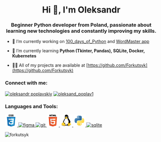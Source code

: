 <h1 align="center">Hi 👋, I'm Oleksandr</h1>
<h3 align="center">Beginner Python developer from Poland, passionate about learning new technologies and constantly improving my skills.</h3>

- 🔭 I’m currently working on [100_days_of_Python](https://github.com/Forkutsyk/100_days_of_Python) and [WordMaster app](https://github.com/Forkutsyk/WordMaster)

- 🌱 I’m currently learning **Python (Tkinter, Pandas), SQLite, Docker, Kubernetes**

- 👨‍💻 All of my projects are available at [https://github.com/Forkutsyk](https://github.com/Forkutsyk)

<h3 align="left">Connect with me:</h3>
<p align="left">
<a href="https://linkedin.com/in/oleksandr poplavskiy" target="blank"><img align="center" src="https://raw.githubusercontent.com/rahuldkjain/github-profile-readme-generator/master/src/images/icons/Social/linked-in-alt.svg" alt="oleksandr poplavskiy" height="30" width="40" /></a>
<a href="https://www.hackerrank.com/oleksand_poplav1" target="blank"><img align="center" src="https://raw.githubusercontent.com/rahuldkjain/github-profile-readme-generator/master/src/images/icons/Social/hackerrank.svg" alt="oleksand_poplav1" height="30" width="40" /></a>
</p>

<h3 align="left">Languages and Tools:</h3>
<p align="left"> <a href="https://www.w3schools.com/css/" target="_blank" rel="noreferrer"> <img src="https://raw.githubusercontent.com/devicons/devicon/master/icons/css3/css3-original-wordmark.svg" alt="css3" width="40" height="40"/> </a> <a href="https://www.figma.com/" target="_blank" rel="noreferrer"> <img src="https://www.vectorlogo.zone/logos/figma/figma-icon.svg" alt="figma" width="40" height="40"/> </a> <a href="https://git-scm.com/" target="_blank" rel="noreferrer"> <img src="https://www.vectorlogo.zone/logos/git-scm/git-scm-icon.svg" alt="git" width="40" height="40"/> </a> <a href="https://www.w3.org/html/" target="_blank" rel="noreferrer"> <img src="https://raw.githubusercontent.com/devicons/devicon/master/icons/html5/html5-original-wordmark.svg" alt="html5" width="40" height="40"/> </a> <a href="https://www.linux.org/" target="_blank" rel="noreferrer"> <img src="https://raw.githubusercontent.com/devicons/devicon/master/icons/linux/linux-original.svg" alt="linux" width="40" height="40"/> </a> <a href="https://www.python.org" target="_blank" rel="noreferrer"> <img src="https://raw.githubusercontent.com/devicons/devicon/master/icons/python/python-original.svg" alt="python" width="40" height="40"/> </a> <a href="https://www.sqlite.org/" target="_blank" rel="noreferrer"> <img src="https://www.vectorlogo.zone/logos/sqlite/sqlite-icon.svg" alt="sqlite" width="40" height="40"/> </a> </p>

<p><img align="center" src="https://github-readme-streak-stats.herokuapp.com/?user=forkutsyk&" alt="forkutsyk" /></p>
